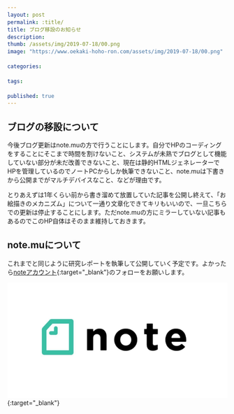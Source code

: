 ```yaml
---
layout: post
permalink: :title/
title: ブログ移設のお知らせ
description: 
thumb: /assets/img/2019-07-18/00.png
image: "https://www.oekaki-hoho-ron.com/assets/img/2019-07-18/00.png"

categories:

tags:

published: true
---
```


## ブログの移設について

今後ブログ更新はnote.muの方で行うことにします。自分でHPのコーディングをすることにそこまで時間を割けないこと、システムが未熟でブログとして機能していない部分が未だ改善できないこと、現在は静的HTMLジェネレーターでHPを管理しているのでノートPCからしか執筆できないこと、note.muは下書きから公開までがマルチデバイスなこと、などが理由です。

とりあえずは1年くらい前から書き溜めて放置していた記事を公開し終えて、「お絵描きのメカニズム」について一通り文章化できてキリもいいので、一旦こちらでの更新は停止することにします。ただnote.muの方にミラーしていない記事もあるのでこのHP自体はそのまま維持しておきます。

## note.muについて

これまでと同じように研究レポートを執筆して公開していく予定です。よかったら[noteアカウント](https://note.mu/oekaki_hoho_ron/m/m86f7171d02cc){:target="_blank"}のフォローをお願いします。

[![note.muアカウント](/assets/img/2019-07-18/01.png)](https://note.mu/oekaki_hoho_ron/m/m86f7171d02cc){:target="_blank"}